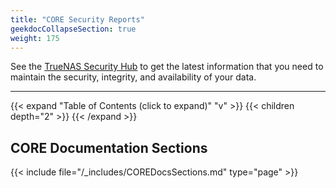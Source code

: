 ```yaml
---
title: "CORE Security Reports"
geekdocCollapseSection: true
weight: 175
---
```


See the [TrueNAS Security Hub](https://security.truenas.com/products/truenas-12.0/) to get the latest information that you need to maintain the security, integrity, and availability of your data.

---

{{< expand "Table of Contents (click to expand)" "v" >}}
{{< children depth="2" >}}
{{< /expand >}}

## CORE Documentation Sections

{{< include file="/_includes/COREDocsSections.md" type="page" >}}
